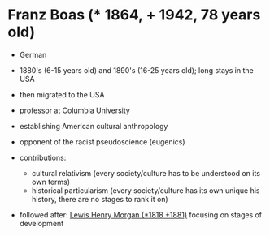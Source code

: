 # Franz Boas (* 1864, + 1942, 78 years old)

  - German
  - 1880's (6-15 years old) and 1890's (16-25 years old); long stays in the USA
  - then migrated to the USA
  - professor at Columbia University
  - establishing American cultural anthropology
  - opponent of the racist pseudoscience (eugenics)
  - contributions:
    - cultural relativism (every society/culture has to be understood on its own terms)
    - historical particularism (every society/culture has its own unique his history, there are no stages to rank it on)

  - followed after: [Lewis Henry Morgan (*1818 +1881)](https://en.wikipedia.org/wiki/Lewis_H._Morgan) focusing on stages of development
